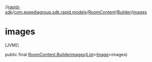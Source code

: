 //[rapid-sdk](../../../../index.md)/[com.expediagroup.sdk.rapid.models](../../index.md)/[RoomContent](../index.md)/[Builder](index.md)/[images](images.md)

# images

[JVM]\

public final [RoomContent.Builder](index.md)[images](images.md)([List](https://docs.oracle.com/javase/8/docs/api/java/util/List.html)&lt;[Image](../../-image/index.md)&gt;images)
